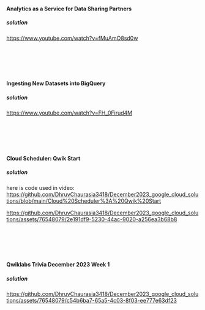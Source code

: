 #### Analytics as a Service for Data Sharing Partners
##### solution
https://www.youtube.com/watch?v=fMuAmO8sd0w

<br>
<br>
<br>
<br>

#### Ingesting New Datasets into BigQuery
##### solution
https://www.youtube.com/watch?v=FH_0Firud4M

<br>
<br>
<br>
<br>

#### Cloud Scheduler: Qwik Start
##### solution
here is code used in video:
https://github.com/DhruvChaurasia3418/December2023_google_cloud_solutions/blob/main/Cloud%20Scheduler%3A%20Qwik%20Start

https://github.com/DhruvChaurasia3418/December2023_google_cloud_solutions/assets/76548079/2e191df9-5230-44ac-9020-a256ea3b68b8

<br>
<br>
<br>
<br>

#### Qwiklabs Trivia December 2023 Week 1
##### solution
https://github.com/DhruvChaurasia3418/December2023_google_cloud_solutions/assets/76548079/c54b6ba7-65a5-4c03-8f03-ee777e63df23

<br>
<br>
<br>
<br>




